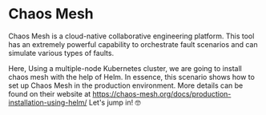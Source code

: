 # Chaos Mesh 

Chaos Mesh is a cloud-native collaborative engineering platform. This tool has an extremely powerful capability to orchestrate fault scenarios and can simulate various types of faults.

Here, Using a multiple-node Kubernetes cluster, we are going to install chaos mesh with the help of Helm. In essence, this scenario shows how to set up Chaos Mesh in the production environment.
More details can be found on their website at https://chaos-mesh.org/docs/production-installation-using-helm/
Let's jump in! 🤓